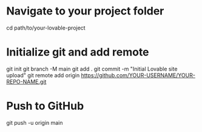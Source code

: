 # Navigate to your project folder
cd path/to/your-lovable-project

# Initialize git and add remote
git init
git branch -M main
git add .
git commit -m "Initial Lovable site upload"
git remote add origin https://github.com/YOUR-USERNAME/YOUR-REPO-NAME.git

# Push to GitHub
git push -u origin main
